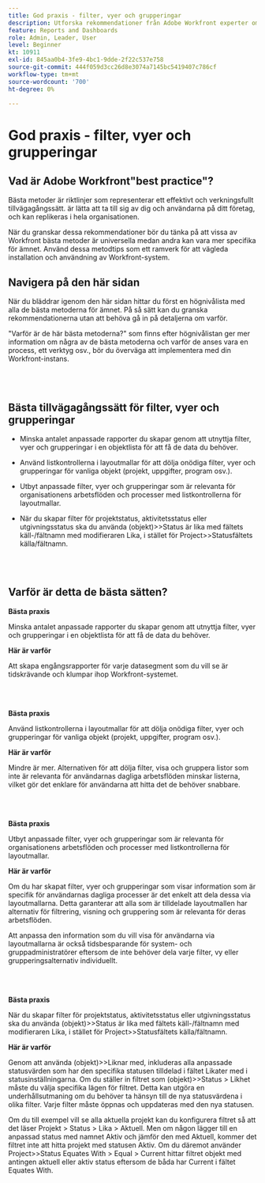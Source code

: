 ```yaml
---
title: God praxis - filter, vyer och grupperingar
description: Utforska rekommendationer från Adobe Workfront experter om hur du konfigurerar, hanterar och använder Workfront-filter, -vyer och -grupperingar.
feature: Reports and Dashboards
role: Admin, Leader, User
level: Beginner
kt: 10911
exl-id: 845aa0b4-3fe9-4bc1-9dde-2f22c537e758
source-git-commit: 444f059d3cc26d8e3074a7145bc5419407c786cf
workflow-type: tm+mt
source-wordcount: '700'
ht-degree: 0%

---
```


# God praxis - filter, vyer och grupperingar

## Vad är Adobe Workfront&quot;best practice&quot;?

Bästa metoder är riktlinjer som representerar ett effektivt och verkningsfullt tillvägagångssätt. är lätta att ta till sig av dig och användarna på ditt företag, och kan replikeras i hela organisationen.

När du granskar dessa rekommendationer bör du tänka på att vissa av Workfront bästa metoder är universella medan andra kan vara mer specifika för ämnet. Använd dessa metodtips som ett ramverk för att vägleda installation och användning av Workfront-system.

## Navigera på den här sidan

När du bläddrar igenom den här sidan hittar du först en högnivålista med alla de bästa metoderna för ämnet. På så sätt kan du granska rekommendationerna utan att behöva gå in på detaljerna om varför.

&quot;Varför är de här bästa metoderna?&quot; som finns efter högnivålistan ger mer information om några av de bästa metoderna och varför de anses vara en process, ett verktyg osv., bör du överväga att implementera med din Workfront-instans.

</br>
</br>

## Bästa tillvägagångssätt för filter, vyer och grupperingar

* Minska antalet anpassade rapporter du skapar genom att utnyttja filter, vyer och grupperingar i en objektlista för att få de data du behöver.

* Använd listkontrollerna i layoutmallar för att dölja onödiga filter, vyer och grupperingar för vanliga objekt (projekt, uppgifter, program osv.).

* Utbyt anpassade filter, vyer och grupperingar som är relevanta för organisationens arbetsflöden och processer med listkontrollerna för layoutmallar.

* När du skapar filter för projektstatus, aktivitetsstatus eller utgivningsstatus ska du använda (objekt)>>Status är lika med fältets käll-/fältnamn med modifieraren Lika, i stället för Project>>Statusfältets källa/fältnamn.

</br>
</br>

## Varför är detta de bästa sätten?

**Bästa praxis**

Minska antalet anpassade rapporter du skapar genom att utnyttja filter, vyer och grupperingar i en objektlista för att få de data du behöver.

**Här är varför**

Att skapa engångsrapporter för varje datasegment som du vill se är tidskrävande och klumpar ihop Workfront-systemet.

</br>
</br>

**Bästa praxis**

Använd listkontrollerna i layoutmallar för att dölja onödiga filter, vyer och grupperingar för vanliga objekt (projekt, uppgifter, program osv.).

**Här är varför**

Mindre är mer. Alternativen för att dölja filter, visa och gruppera listor som inte är relevanta för användarnas dagliga arbetsflöden minskar listerna, vilket gör det enklare för användarna att hitta det de behöver snabbare.

</br>
</br>

**Bästa praxis**

Utbyt anpassade filter, vyer och grupperingar som är relevanta för organisationens arbetsflöden och processer med listkontrollerna för layoutmallar.

**Här är varför**

Om du har skapat filter, vyer och grupperingar som visar information som är specifik för användarnas dagliga processer är det enkelt att dela dessa via layoutmallarna. Detta garanterar att alla som är tilldelade layoutmallen har alternativ för filtrering, visning och gruppering som är relevanta för deras arbetsflöden.

Att anpassa den information som du vill visa för användarna via layoutmallarna är också tidsbesparande för system- och gruppadministratörer eftersom de inte behöver dela varje filter, vy eller grupperingsalternativ individuellt.

</br>
</br>

**Bästa praxis**

När du skapar filter för projektstatus, aktivitetsstatus eller utgivningsstatus ska du använda (objekt)>>Status är lika med fältets käll-/fältnamn med modifieraren Lika, i stället för Project>>Statusfältets källa/fältnamn.

**Här är varför**

Genom att använda (objekt)>>Liknar med, inkluderas alla anpassade statusvärden som har den specifika statusen tilldelad i fältet Likater med i statusinställningarna. Om du ställer in filtret som (objekt)>>Status > Likhet måste du välja specifika lägen för filtret. Detta kan utgöra en underhållsutmaning om du behöver ta hänsyn till de nya statusvärdena i olika filter. Varje filter måste öppnas och uppdateras med den nya statusen.

Om du till exempel vill se alla aktuella projekt kan du konfigurera filtret så att det läser Projekt > Status > Lika > Aktuell. Men om någon lägger till en anpassad status med namnet Aktiv och jämför den med Aktuell, kommer det filtret inte att hitta projekt med statusen Aktiv. Om du däremot använder Project>>Status Equates With > Equal > Current hittar filtret objekt med antingen aktuell eller aktiv status eftersom de båda har Current i fältet Equates With.
